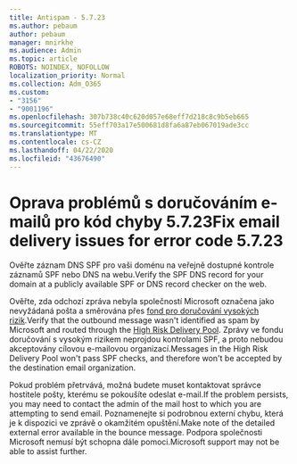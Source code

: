 ```yaml
---
title: Antispam - 5.7.23
ms.author: pebaum
author: pebaum
manager: mnirkhe
ms.audience: Admin
ms.topic: article
ROBOTS: NOINDEX, NOFOLLOW
localization_priority: Normal
ms.collection: Adm_O365
ms.custom:
- "3156"
- "9001196"
ms.openlocfilehash: 307b738c40c620d057e68eff7d218c8c9b5eb665
ms.sourcegitcommit: 55eff703a17e500681d8fa6a87eb067019ade3cc
ms.translationtype: MT
ms.contentlocale: cs-CZ
ms.lasthandoff: 04/22/2020
ms.locfileid: "43676490"
---
```

# <a name="fix-email-delivery-issues-for-error-code-5723"></a><span data-ttu-id="b986a-102">Oprava problémů s doručováním e-mailů pro kód chyby 5.7.23</span><span class="sxs-lookup"><span data-stu-id="b986a-102">Fix email delivery issues for error code 5.7.23</span></span>

<span data-ttu-id="b986a-103">Ověřte záznam DNS SPF pro vaši doménu na veřejně dostupné kontrole záznamů SPF nebo DNS na webu.</span><span class="sxs-lookup"><span data-stu-id="b986a-103">Verify the SPF DNS record for your domain at a publicly available SPF or DNS record checker on the web.</span></span>

<span data-ttu-id="b986a-104">Ověřte, zda odchozí zpráva nebyla společností Microsoft označena jako nevyžádaná pošta a směrována přes [fond pro doručování vysokých rizik](https://docs.microsoft.com/office365/SecurityCompliance/high-risk-delivery-pool-for-outbound-messages).</span><span class="sxs-lookup"><span data-stu-id="b986a-104">Verify that the outbound message wasn't identified as spam by Microsoft and routed through the [High Risk Delivery Pool](https://docs.microsoft.com/office365/SecurityCompliance/high-risk-delivery-pool-for-outbound-messages).</span></span> <span data-ttu-id="b986a-105">Zprávy ve fondu doručování s vysokým rizikem neprojdou kontrolami SPF, a proto nebudou akceptovány cílovou e-mailovou organizací.</span><span class="sxs-lookup"><span data-stu-id="b986a-105">Messages in the High Risk Delivery Pool won't pass SPF checks, and therefore won't be accepted by the destination email organization.</span></span>

<span data-ttu-id="b986a-106">Pokud problém přetrvává, možná budete muset kontaktovat správce hostitele pošty, kterému se pokoušíte odeslat e-mail.</span><span class="sxs-lookup"><span data-stu-id="b986a-106">If the problem persists, you may need to contact the admin of the mail host to which you are attempting to send email.</span></span> <span data-ttu-id="b986a-107">Poznamenejte si podrobnou externí chybu, která je k dispozici ve zprávě o okamžitém opuštění.</span><span class="sxs-lookup"><span data-stu-id="b986a-107">Make note of the detailed external error available in the bounce message.</span></span> <span data-ttu-id="b986a-108">Podpora společnosti Microsoft nemusí být schopna dále pomoci.</span><span class="sxs-lookup"><span data-stu-id="b986a-108">Microsoft support may not be able to assist further.</span></span>
